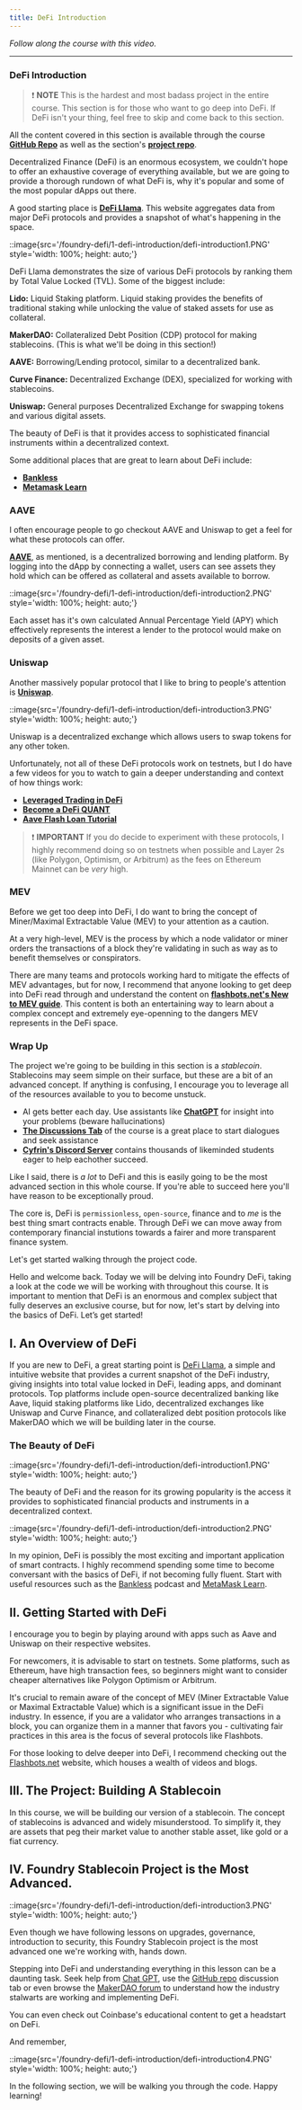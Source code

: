 ```yaml
---
title: DeFi Introduction
---
```


_Follow along the course with this video._

---

### DeFi Introduction

> ❗ **NOTE**
> This is the hardest and most badass project in the entire course. This section is for those who want to go deep into DeFi. If DeFi isn't your thing, feel free to skip and come back to this section.

All the content covered in this section is available through the course [**GitHub Repo**](https://github.com/Cyfrin/foundry-full-course-f23) as well as the section's [**project repo**](https://github.com/Cyfrin/foundry-defi-stablecoin-f23).

Decentralized Finance (DeFi) is an enormous ecosystem, we couldn't hope to offer an exhaustive coverage of everything available, but we are going to provide a thorough rundown of what DeFi is, why it's popular and some of the most popular dApps out there.

A good starting place is [**DeFi Llama**](https://defillama.com/). This website aggregates data from major DeFi protocols and provides a snapshot of what's happening in the space.

::image{src='/foundry-defi/1-defi-introduction/defi-introduction1.PNG' style='width: 100%; height: auto;'}

DeFi Llama demonstrates the size of various DeFi protocols by ranking them by Total Value Locked (TVL). Some of the biggest include:

**Lido:** Liquid Staking platform. Liquid staking provides the benefits of traditional staking while unlocking the value of staked assets for use as collateral.

**MakerDAO:** Collateralized Debt Position (CDP) protocol for making stablecoins. (This is what we'll be doing in this section!)

**AAVE:** Borrowing/Lending protocol, similar to a decentralized bank.

**Curve Finance:** Decentralized Exchange (DEX), specialized for working with stablecoins.

**Uniswap:** General purposes Decentralized Exchange for swapping tokens and various digital assets.

The beauty of DeFi is that it provides access to sophisticated financial instruments within a decentralized context.

Some additional places that are great to learn about DeFi include:

- [**Bankless**](https://www.bankless.com/)
- [**Metamask Learn**](https://learn.metamask.io/)

### AAVE

I often encourage people to go checkout AAVE and Uniswap to get a feel for what these protocols can offer.

[**AAVE**](https://aave.com/), as mentioned, is a decentralized borrowing and lending platform. By logging into the dApp by connecting a wallet, users can see assets they hold which can be offered as collateral and assets available to borrow.

::image{src='/foundry-defi/1-defi-introduction/defi-introduction2.PNG' style='width: 100%; height: auto;'}

Each asset has it's own calculated Annual Percentage Yield (APY) which effectively represents the interest a lender to the protocol would make on deposits of a given asset.

### Uniswap

Another massively popular protocol that I like to bring to people's attention is [**Uniswap**](https://uniswap.org/).

::image{src='/foundry-defi/1-defi-introduction/defi-introduction3.PNG' style='width: 100%; height: auto;'}

Uniswap is a decentralized exchange which allows users to swap tokens for any other token.

Unfortunately, not all of these DeFi protocols work on testnets, but I do have a few videos for you to watch to gain a deeper understanding and context of how things work:

- [**Leveraged Trading in DeFi**](https://www.youtube.com/watch?v=TmNGAvI-RUA)
- [**Become a DeFi QUANT**](https://www.youtube.com/watch?v=x0YDcZly_PU)
- [**Aave Flash Loan Tutorial**](https://www.youtube.com/watch?v=Aw7yvGFtOvI)

> ❗ **IMPORTANT**
> If you do decide to experiment with these protocols, I highly recommend doing so on testnets when possible and Layer 2s (like Polygon, Optimism, or Arbitrum) as the fees on Ethereum Mainnet can be _very_ high.

### MEV

Before we get too deep into DeFi, I do want to bring the concept of Miner/Maximal Extractable Value (MEV) to your attention as a caution.

At a very high-level, MEV is the process by which a node validator or miner orders the transactions of a block they're validating in such as way as to benefit themselves or conspirators.

There are many teams and protocols working hard to mitigate the effects of MEV advantages, but for now, I recommend that anyone looking to get deep into DeFi read through and understand the content on [**flashbots.net's New to MEV guide**](https://docs.flashbots.net/new-to-mev). This content is both an entertaining way to learn about a complex concept and extremely eye-openning to the dangers MEV represents in the DeFi space.

### Wrap Up

The project we're going to be building in this section is a _stablecoin_. Stablecoins may seem simple on their surface, but these are a bit of an advanced concept. If anything is confusing, I encourage you to leverage all of the resources available to you to become unstuck.

- AI gets better each day. Use assistants like [**ChatGPT**](https://chatgpt.com) for insight into your problems (beware hallucinations)
- [**The Discussions Tab**](https://github.com/Cyfrin/foundry-full-course-f23/discussions) of the course is a great place to start dialogues and seek assistance
- [**Cyfrin's Discord Server**](https://discord.gg/cyfrin) contains thousands of likeminded students eager to help eachother succeed.

Like I said, there is _a lot_ to DeFi and this is easily going to be the most advanced section in this whole course. If you're able to succeed here you'll have reason to be exceptionally proud.

The core is, DeFi is `permissionless`, `open-source`, finance and to _me_ is the best thing smart contracts enable. Through DeFi we can move away from contemporary financial instutions towards a fairer and more transparent finance system.

Let's get started walking through the project code.

Hello and welcome back. Today we will be delving into Foundry DeFi, taking a look at the code we will be working with throughout this course. It is important to mention that DeFi is an enormous and complex subject that fully deserves an exclusive course, but for now, let's start by delving into the basics of DeFi. Let’s get started!

## I. An Overview of DeFi

If you are new to DeFi, a great starting point is [DeFi Llama](https://defillama.com/), a simple and intuitive website that provides a current snapshot of the DeFi industry, giving insights into total value locked in DeFi, leading apps, and dominant protocols. Top platforms include open-source decentralized banking like Aave, liquid staking platforms like Lido, decentralized exchanges like Uniswap and Curve Finance, and collateralized debt position protocols like MakerDAO which we will be building later in the course.

### The Beauty of DeFi

::image{src='/foundry-defi/1-defi-introduction/defi-introduction1.PNG' style='width: 100%; height: auto;'}

The beauty of DeFi and the reason for its growing popularity is the access it provides to sophisticated financial products and instruments in a decentralized context.

::image{src='/foundry-defi/1-defi-introduction/defi-introduction2.PNG' style='width: 100%; height: auto;'}

In my opinion, DeFi is possibly the most exciting and important application of smart contracts. I highly recommend spending some time to become conversant with the basics of DeFi, if not becoming fully fluent. Start with useful resources such as the [Bankless](https://www.bankless.com/) podcast and [MetaMask Learn](https://learn.metamask.io/).

## II. Getting Started with DeFi

I encourage you to begin by playing around with apps such as Aave and Uniswap on their respective websites.

For newcomers, it is advisable to start on testnets. Some platforms, such as Ethereum, have high transaction fees, so beginners might want to consider cheaper alternatives like Polygon Optimism or Arbitrum.

It's crucial to remain aware of the concept of MEV (Miner Extractable Value or Maximal Extractable Value) which is a significant issue in the DeFi industry. In essence, if you are a validator who arranges transactions in a block, you can organize them in a manner that favors you - cultivating fair practices in this area is the focus of several protocols like Flashbots.

For those looking to delve deeper into DeFi, I recommend checking out the [Flashbots.net](https://www.flashbots.net/) website, which houses a wealth of videos and blogs.

## III. The Project: Building A Stablecoin

In this course, we will be building our version of a stablecoin. The concept of stablecoins is advanced and widely misunderstood. To simplify it, they are assets that peg their market value to another stable asset, like gold or a fiat currency.

## IV. Foundry Stablecoin Project is the Most Advanced.

::image{src='/foundry-defi/1-defi-introduction/defi-introduction3.PNG' style='width: 100%; height: auto;'}

Even though we have following lessons on upgrades, governance, introduction to security, this Foundry Stablecoin project is the most advanced one we're working with, hands down.

Stepping into DeFi and understanding everything in this lesson can be a daunting task. Seek help from [Chat GPT](https://chat.openai.com/), use the [GitHub repo](https://github.com/Cyfrin/foundry-full-course-f23/) discussion tab or even browse the [MakerDAO forum](https://forum.makerdao.com/) to understand how the industry stalwarts are working and implementing DeFi.

You can even check out Coinbase's educational content to get a headstart on DeFi.

And remember,

::image{src='/foundry-defi/1-defi-introduction/defi-introduction4.PNG' style='width: 100%; height: auto;'}

In the following section, we will be walking you through the code. Happy learning!

